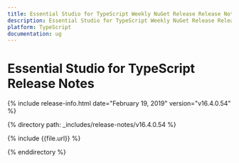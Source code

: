 ```yaml
---
title: Essential Studio for TypeScript Weekly NuGet Release Release Notes  
description: Essential Studio for TypeScript Weekly NuGet Release Release Notes  
platform: TypeScript
documentation: ug
---
```


# Essential Studio for TypeScript  Release Notes  

{% include release-info.html date="February 19, 2019"  version="v16.4.0.54" %} 


{% directory path: _includes/release-notes/v16.4.0.54 %}

{% include {{file.url}} %}

{% enddirectory %}